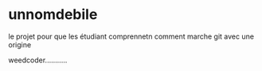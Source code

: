# unnomdebile
le projet pour que les étudiant comprennetn comment marche git avec une origine

weedcoder...........
